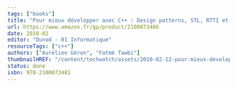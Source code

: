 ```yaml
---
tags: ["books"]
title: "Pour mieux développer avec C++ : Design patterns, STL, RTTI et smart pointers"
url: https://www.amazon.fr/gp/product/2100073486
date: 2010-02
editor: "Dunod - 01 Informatique"
resourceTags: ["c++"]
authors: ["Aurélien Géron", "Fatmé Tawbi"]
thumbnailHREF: "/content/techwatch/assets/2010-02-12-pour-mieux-developper-avec-c.webp"
status: done
isbn: 978-2100073481
---
```

